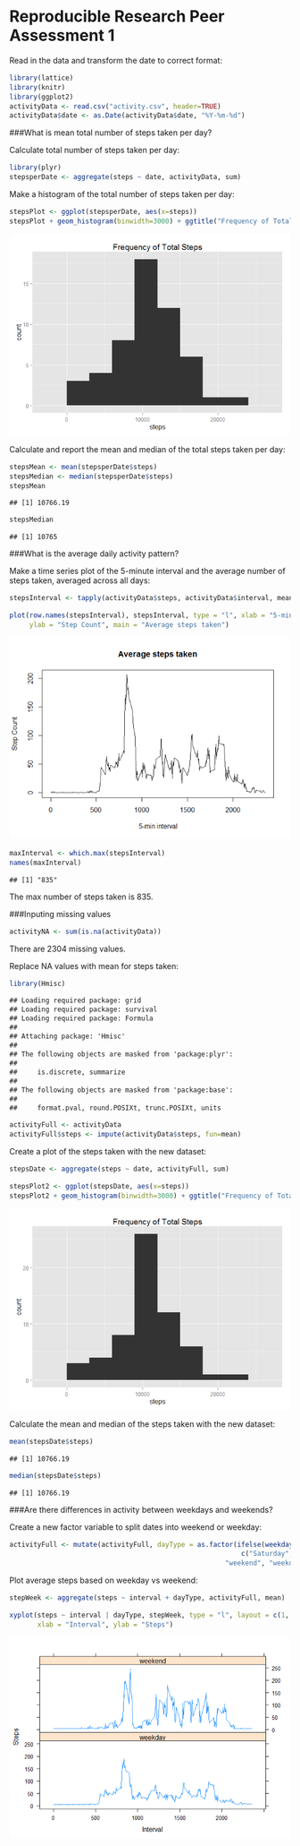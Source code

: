 Reproducible Research Peer Assessment 1
======================================

Read in the data and transform the date to correct format:

```r
library(lattice)
library(knitr)
library(ggplot2)
activityData <- read.csv("activity.csv", header=TRUE)
activityData$date <- as.Date(activityData$date, "%Y-%m-%d")
```

###What is mean total number of steps taken per day?

Calculate total number of steps taken per day:

```r
library(plyr)
stepsperDate <- aggregate(steps ~ date, activityData, sum)
```

Make a histogram of the total number of steps taken per day:

```r
stepsPlot <- ggplot(stepsperDate, aes(x=steps))
stepsPlot + geom_histogram(binwidth=3000) + ggtitle("Frequency of Total Steps")
```

![](PA1_template_files/figure-html/ggplot2ex-1.png) 

Calculate and report the mean and median of the total steps taken per day:

```r
stepsMean <- mean(stepsperDate$steps)
stepsMedian <- median(stepsperDate$steps)
stepsMean
```

```
## [1] 10766.19
```

```r
stepsMedian
```

```
## [1] 10765
```

###What is the average daily activity pattern?

Make a time series plot of the 5-minute interval and the average number of steps taken, averaged across all days:

```r
stepsInterval <- tapply(activityData$steps, activityData$interval, mean, na.rm=TRUE)
```



```r
plot(row.names(stepsInterval), stepsInterval, type = "l", xlab = "5-min interval",
     ylab = "Step Count", main = "Average steps taken")
```

![](PA1_template_files/figure-html/latticeex-1.png) 



```r
maxInterval <- which.max(stepsInterval)
names(maxInterval)
```

```
## [1] "835"
```

The max number of steps taken is 835.

###Inputing missing values


```r
activityNA <- sum(is.na(activityData))
```

There are 2304 missing values.

Replace NA values with mean for steps taken:

```r
library(Hmisc)
```

```
## Loading required package: grid
## Loading required package: survival
## Loading required package: Formula
## 
## Attaching package: 'Hmisc'
## 
## The following objects are masked from 'package:plyr':
## 
##     is.discrete, summarize
## 
## The following objects are masked from 'package:base':
## 
##     format.pval, round.POSIXt, trunc.POSIXt, units
```

```r
activityFull <- activityData
activityFull$steps <- impute(activityData$steps, fun=mean)
```

Create a plot of the steps taken with the new dataset:

```r
stepsDate <- aggregate(steps ~ date, activityFull, sum)
```


```r
stepsPlot2 <- ggplot(stepsDate, aes(x=steps))
stepsPlot2 + geom_histogram(binwidth=3000) + ggtitle("Frequency of Total Steps")
```

![](PA1_template_files/figure-html/unnamed-chunk-8-1.png) 

Calculate the mean and median of the steps taken with the new dataset:

```r
mean(stepsDate$steps)
```

```
## [1] 10766.19
```

```r
median(stepsDate$steps)
```

```
## [1] 10766.19
```

###Are there differences in activity between weekdays and weekends?

Create a new factor variable to split dates into weekend or weekday:

```r
activityFull <- mutate(activityFull, dayType = as.factor(ifelse(weekdays(date) %in% 
                                                          c("Saturday", "sunday"),
                                                      "weekend", "weekday")))
```

Plot average steps based on weekday vs weekend:

```r
stepWeek <- aggregate(steps ~ interval + dayType, activityFull, mean)
```


```r
xyplot(steps ~ interval | dayType, stepWeek, type = "l", layout = c(1, 2),
       xlab = "Interval", ylab = "Steps")
```

![](PA1_template_files/figure-html/unnamed-chunk-12-1.png) 
